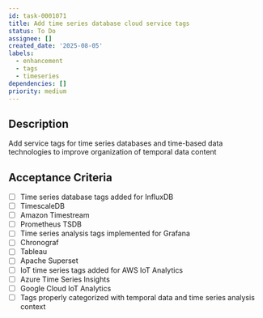 ```yaml
---
id: task-0001071
title: Add time series database cloud service tags
status: To Do
assignee: []
created_date: '2025-08-05'
labels:
  - enhancement
  - tags
  - timeseries
dependencies: []
priority: medium
---
```


## Description

Add service tags for time series databases and time-based data technologies to improve organization of temporal data content

## Acceptance Criteria

- [ ] Time series database tags added for InfluxDB
- [ ] TimescaleDB
- [ ] Amazon Timestream
- [ ] Prometheus TSDB
- [ ] Time series analysis tags implemented for Grafana
- [ ] Chronograf
- [ ] Tableau
- [ ] Apache Superset
- [ ] IoT time series tags added for AWS IoT Analytics
- [ ] Azure Time Series Insights
- [ ] Google Cloud IoT Analytics
- [ ] Tags properly categorized with temporal data and time series analysis context
